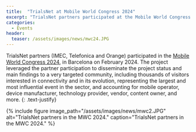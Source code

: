 ```yaml
---
title:  "TrialsNet at Mobile World Congress 2024"
excerpt: "TrialsNet partners participated at the Mobile World Congress 2024, in Barcelona on February 2024"
categories: 
  - Events
header:
  teaser: /assets/images/news/mwc24.JPG
---
```


TrialsNet partners (IMEC, Telefonica and Orange) participated in the [Mobile World Congress 2024](https://www.mwcbarcelona.com/), in Barcelona on February 2024. The project leveraged the partner participation to disseminate the project status and main findings to a very targeted community, including thousands of visitors interested in connectivity and in its evolution, representing the largest and most influential event in the sector, and accounting for mobile operator, device manufacturer, technology provider, vendor, content owner, and more.
{: .text-justify}

{% include figure image_path="/assets/images/news/mwc2.JPG" alt="TrialsNet partners in the MWC 2024." caption="TrialsNet partners in the MWC 2024." %}
